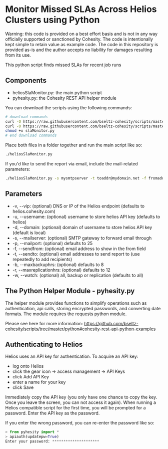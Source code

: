 # Monitor Missed SLAs Across Helios Clusters using Python

Warning: this code is provided on a best effort basis and is not in any way officially supported or sanctioned by Cohesity. The code is intentionally kept simple to retain value as example code. The code in this repository is provided as-is and the author accepts no liability for damages resulting from its use.

This python script finds missed SLAs for recent job runs

## Components

* heliosSlaMonitor.py: the main python script
* pyhesity.py: the Cohesity REST API helper module

You can download the scripts using the following commands:

```bash
# download commands
curl -O https://raw.githubusercontent.com/bseltz-cohesity/scripts/master/helios/python/heliosSlaMonitor/heliosSlaMonitor.py
curl -O https://raw.githubusercontent.com/bseltz-cohesity/scripts/master/python/pyhesity.py
chmod +x slaMonitor.py
# end download commands
```

Place both files in a folder together and run the main script like so:

```bash
./heliosSlaMonitor.py
```

If you'd like to send the report via email, include the mail-related parameters:

```bash
./heliosSlaMonitor.py -s mysmtpserver -t toaddr@mydomain.net -f fromaddr@mydomain.net
```

## Parameters

* -v, --vip: (optional) DNS or IP of the Helios endpoint (defaults to helios.cohesity.com)
* -u, --username: (optional) username to store helios API key (defaults to helios)
* -d, --domain: (optional) domain of username to store helios API key (default is local)
* -s, --mailserver: (optional) SMTP gateway to forward email through
* -p, --mailport: (optional) defaults to 25
* -f, --sendfrom: (optional) email address to show in the from field
* -t, --sendto: (optional) email addresses to send report to (use repeatedly to add recipients)
* -b, --maxbackuphrs: (optional) defaults to 8
* -r, --maxreplicationhrs: (optional) defaults to 12
* -w, --watch: (optional) all, backup or replication (defaults to all)

## The Python Helper Module - pyhesity.py

The helper module provides functions to simplify operations such as authentication, api calls, storing encrypted passwords, and converting date formats. The module requires the requests python module.

Please see here for more information: <https://github.com/bseltz-cohesity/scripts/tree/master/python#cohesity-rest-api-python-examples>

## Authenticating to Helios

Helios uses an API key for authentication. To acquire an API key: 

* log onto Helios 
* click the gear icon -> access management -> API Keys
* click Add API Key
* enter a name for your key
* click Save

Immediately copy the API key (you only have one chance to copy the key. Once you leave the screen, you can not access it again). When running a Helios compatible script for the first time, you will be prompted for a password. Enter the API key as the password.

If you enter the wrong password, you can re-enter the password like so:

```python
> from pyhesity import *
> apiauth(updatepw=True)
Enter your password: *********************
```
